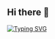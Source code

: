 ## Hi there 👋
[![Typing SVG](https://readme-typing-svg.demolab.com?font=Fira+Code&pause=1000&color=38C2FF&width=435&lines=I+like+code;I+like+film;but+it's+hard+to+say+your+no.1+film)](https://git.io/typing-svg) 

<!--
**ceremonyonthehill/ceremonyonthehill** is a ✨ _special_ ✨ repository because its `README.md` (this file) appears on your GitHub profile.

Here are some ideas to get you started:

- 🔭 I’m currently working on ...
- 🌱 I’m currently learning ...
- 👯 I’m looking to collaborate on ...
- 🤔 I’m looking for help with ...
- 💬 Ask me about ...
- 📫 How to reach me: ...
- 😄 Pronouns: ...
- ⚡ Fun fact: ...
-->
